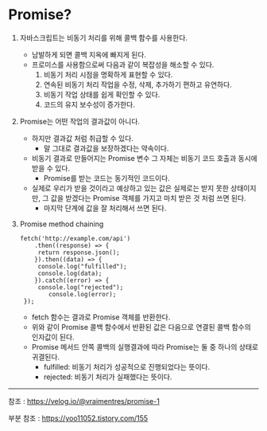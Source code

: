 # Promise?

1. 자바스크립트는 비동기 처리를 위해 콜백 함수를 사용한다.

   - 남발하게 되면 콜백 지옥에 빠지게 된다.
   - 프로미스를 사용함으로써 다음과 같이 복잡성을 해소할 수 있다.
     1. 비동기 처리 시점을 명확하게 표현할 수 있다.
     2. 연속된 비동기 처리 작업을 수정, 삭제, 추가하기 편하고 유연하다.
     3. 비동기 작업 상태를 쉽게 확인할 수 있다.
     4. 코드의 유지 보수성이 증가한다.

2. Promise는 어떤 작업의 결과값이 아니다.

   - 하지만 결과값 처럼 취급할 수 있다.
     - 말 그대로 결과값을 보장하겠다는 약속이다.
   - 비동기 결과로 만들어지는 Promise 변수 그 자체는 비동기 코드 호출과 동시에 받을 수 있다.
     - Promise를 받는 코드는 동기적인 코드이다.
   - 실제로 우리가 받을 것이라고 예상하고 있는 값은 실제로는 받지 못한 상태이지만, 그 값을 받겠다는 Promise 객체를 가지고 마치 받은 것 처럼 쓰면 된다.
     - 마지막 단계에 값을 잘 처리해서 쓰면 된다.

3. Promise method chaining

   ```
   fetch('http://example.com/api')
       .then((response) => {
       	return response.json();
       }).then((data) => {
       	console.log("fulfilled");
       	console.log(data);
       }).catch((error) => {
       	console.log("rejected");
           console.log(error);
   	});
   ```

   - fetch 함수는 결과로 Promise 객체를 반환한다.
   - 위와 같이 Promise 콜백 함수에서 반환된 값은 다음으로 연결된 콜백 함수의 인자값이 된다.
   - Promise 메서드 안쪽 콜백의 실행결과에 따라 Promise는 둘 중 하나의 상태로 귀결된다.
     - fulfilled: 비동기 처리가 성공적으로 진행되었다는 뜻이다.
     - rejected: 비동기 처리가 실패했다는 뜻이다.

---

참조 : https://velog.io/@vraimentres/promise-1

부분 참조 : https://yoo11052.tistory.com/155
